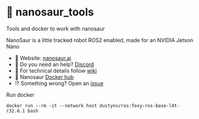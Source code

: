 # 🧰 nanosaur_tools
Tools and docker to work with nanosaur

NanoSaur is a little tracked robot ROS2 enabled, made for an NVIDIA Jetson Nano

* :sauropod: Website: [nanosaur.ai](https://nanosaur.ai)
* :unicorn: Do you need an help? [Discord](https://discord.gg/NSrC52P5mw)
* :toolbox: For technical details follow [wiki](https://github.com/rnanosaur/nanosaur/wiki)
* :whale2: Nanosaur [Docker hub](https://hub.docker.com/u/nanosaur)
* :interrobang: Something wrong? Open an [issue](https://github.com/rnanosaur/nanosaur/issues)

Run docker
```
docker run --rm -it --network host dustynv/ros:foxy-ros-base-l4t-r32.6.1 bash
```